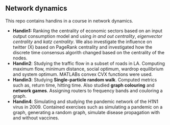 ## Network dynamics
This repo contains handins in a course in network dynamics. 
* __Handin1:__ Ranking the centrality of economic sectors based on an input output consumption model and using _in and out centrality_, _eigenvector centrality_ and _katz centrality_. We also investigate the
  influence on twitter (X) based on PageRank centrality and investigated how the discrete time consensus algorith changed based on the centrality of the nodes.  
* __Handin2__: Studying the traffic flow in a subset of roads in LA. Computing maximum flow, minimum distance, social optimum, wardrop equilibrium and system optimum. MATLABs convex CVX functions were used.
* __Handin3__: Studying __Single-particle random walk__. Computed metrics such as, return time, hitting time. Also studied __graph colouring__ and __network games__. Assigning routers to frequency bands and couloring a graph.
* __Handin4__: Simulating and studying the pandemic network of the H1N1 virus in 2009. Contained exercises such as simulating a pandemic on a graph, generating a random graph, simulate disease propagation with and without vaccines. 
